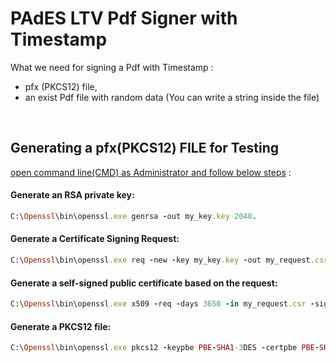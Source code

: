# PAdES LTV Pdf Signer with Timestamp

What we need for signing a Pdf with Timestamp : 
- pfx (PKCS12) file, 
- an exist Pdf file with random data (You can write a string inside the file)

<br>

## Generating a pfx(PKCS12) FILE for Testing

<ins>open command line(CMD) as Administrator and follow below steps</ins> :

#### Generate an RSA private key:

```ruby
C:\Openssl\bin\openssl.exe genrsa -out my_key.key 2048.
```

#### Generate a Certificate Signing Request:

```ruby
C:\Openssl\bin\openssl.exe req -new -key my_key.key -out my_request.csr
```

#### Generate a self-signed public certificate based on the request:

```ruby
C:\Openssl\bin\openssl.exe x509 -req -days 3650 -in my_request.csr -signkey my_key.key -out my_cert.crt
```

#### Generate a PKCS12 file:

```ruby
C:\Openssl\bin\openssl.exe pkcs12 -keypbe PBE-SHA1-3DES -certpbe PBE-SHA1-3DES -export -in my_cert.crt -inkey my_key.key -out my_pkcs12.pfx -name "my-name"
```


